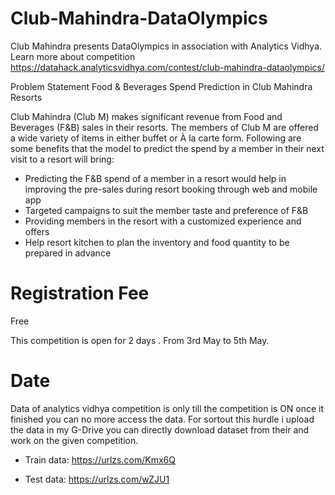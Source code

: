 # Club-Mahindra-DataOlympics
Club Mahindra presents DataOlympics in association with Analytics Vidhya. Learn more about competition https://datahack.analyticsvidhya.com/contest/club-mahindra-dataolympics/

Problem Statement
Food & Beverages Spend Prediction in Club Mahindra Resorts

Club Mahindra (Club M) makes significant revenue from Food and Beverages (F&B) sales in their resorts. The members of Club M are offered a wide variety of items in either buffet or À la carte form. Following are some benefits that the model to predict the spend by a member in their next visit to a resort will bring:

- Predicting the F&B spend of a member in a resort would help in improving the pre-sales during resort booking through web and mobile app
- Targeted campaigns to suit the member taste and preference of F&B
- Providing members in the resort with a customized experience and offers
- Help resort kitchen to plan the inventory and food quantity to be prepared in advance


# Registration Fee

Free

This competition is open for 2 days . From 3rd May to 5th May.

# Date 
Data of analytics vidhya competition is only till the competition is ON once it finished you can no more access the data. For sortout this hurdle i upload the data in my G-Drive you can directly download dataset from their and work on the given competition.

- Train data: https://urlzs.com/Kmx6Q

- Test data: https://urlzs.com/wZJU1
